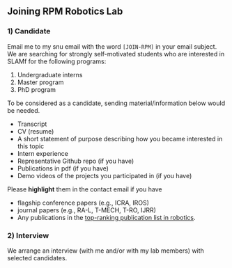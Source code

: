 ## Joining RPM Robotics Lab

### 1) Candidate
Email me to my snu email with the word `[JOIN-RPM]` in your email subject. We are searching for strongly self-motivated students who are interested in SLAMf for the following programs:

1. Undergraduate interns
2. Master program
3. PhD program

To be considered as a candidate, sending material/information below would be needed.

* Transcript
* CV (resume)
* A short statement of purpose describing how you became interested in this topic
* Intern experience
* Representative Github repo (if you have)
* Publications in pdf (if you have)
* Demo videos of the projects you participated in (if you have)

Please **highlight** them in the contact email if you have

* flagship conference papers (e.g., ICRA, IROS)
* journal papers (e.g., RA-L, T-MECH, T-RO, IJRR)
* Any publications in the [top-ranking publication list in robotics](https://scholar.google.com/citations?view_op=top_venues&hl=en&vq=eng_robotics).

### 2) Interview
We arrange an interview (with me and/or with my lab members) with selected candidates.
